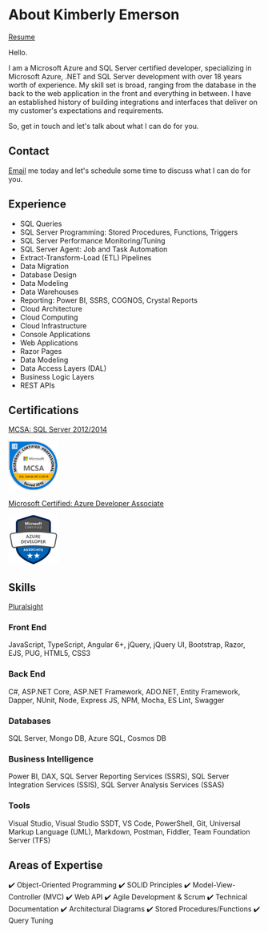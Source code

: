 # About Kimberly Emerson

[Resume](resume_emerson_kimberly.pdf)

Hello.

I am a Microsoft Azure and SQL Server certified developer, specializing in Microsoft Azure, .NET and SQL Server development with over 18 years worth of experience. My skill set is broad, ranging from the database in the back to the web application in the front and everything in between. I have an established history of building integrations and interfaces that deliver on my customer's expectations and requirements.

So, get in touch and let's talk about what I can do for you. 

## Contact

[Email](mailto:kimberly@kimberlyemerson.dev) me today and let's schedule some time to discuss what I can do for you. 

## Experience

- SQL Queries
- SQL Server Programming: Stored Procedures, Functions, Triggers
- SQL Server Performance Monitoring/Tuning
- SQL Server Agent: Job and Task Automation
- Extract-Transform-Load (ETL) Pipelines
- Data Migration
- Database Design
- Data Modeling
- Data Warehouses
- Reporting: Power BI, SSRS, COGNOS, Crystal Reports
- Cloud Architecture
- Cloud Computing
- Cloud Infrastructure
- Console Applications
- Web Applications
- Razor Pages
- Data Modeling
- Data Access Layers (DAL)
- Business Logic Layers
- REST APIs

## Certifications

[MCSA: SQL Server 2012/2014](https://www.youracclaim.com/badges/bd03f281-d07c-435f-8169-894f1026ed80)

<a href="https://www.youracclaim.com/badges/bd03f281-d07c-435f-8169-894f1026ed80"><img src="https://github.com/kimberly-emerson/Documents/blob/master/sql.png" width=100px /></a>

[Microsoft Certified: Azure Developer Associate](https://www.youracclaim.com/badges/c102a797-cd4a-418c-b4a8-a2b3eaf91fe6)

<a href="https://www.youracclaim.com/badges/c102a797-cd4a-418c-b4a8-a2b3eaf91fe6"><img src="https://github.com/kimberly-emerson/Documents/blob/master/azure.png" width=100px /></a>

## Skills

[Pluralsight](https://app.pluralsight.com/profile/kimberly-emerson)

### Front End
JavaScript, TypeScript, Angular 6+, jQuery, jQuery UI, Bootstrap, Razor, EJS, PUG, HTML5, CSS3

### Back End
C#, ASP.NET Core, ASP.NET Framework, ADO.NET, Entity Framework, Dapper, NUnit, Node, Express JS, NPM, Mocha, ES Lint, Swagger

### Databases
SQL Server, Mongo DB, Azure SQL, Cosmos DB

### Business Intelligence
Power BI,  DAX, SQL Server Reporting Services (SSRS), SQL Server Integration Services (SSIS), SQL Server Analysis Services (SSAS)

### Tools
Visual Studio, Visual Studio SSDT, VS Code, PowerShell, Git, Universal Markup Language (UML), Markdown, Postman, Fiddler, Team Foundation Server (TFS)

## Areas of Expertise

✔️ Object-Oriented Programming
✔️ SOLID Principles
✔️ Model-View-Controller (MVC)
✔️ Web API
✔️ Agile Development & Scrum
✔️ Technical Documentation
✔️ Architectural Diagrams
✔️ Stored Procedures/Functions
✔️ Query Tuning
